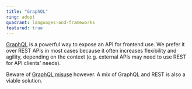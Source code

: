 ```yaml
---
title: "GraphQL"
ring: adopt
quadrant: languages-and-frameworks
featured: true
---
```


[GraphQL](https://graphql.org/) is a powerful way to expose an API for frontend use.
We prefer it over REST APIs in most cases because it often increases flexibility and agility,
depending on the context (e.g. external APIs may need to use REST for API clients' needs).

Beware
of [GraphQL misuse](https://www.thoughtworks.com/radar/methods-and-patterns/graphql-for-server-side-resource-aggregation)
however. A mix of GraphQL and REST is also a viable solution.
